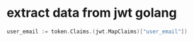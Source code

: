 # extract data from jwt golang

```go
user_email := token.Claims.(jwt.MapClaims)["user_email"])
```
